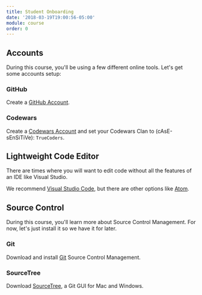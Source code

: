 ```yaml
---
title: Student Onboarding
date: '2018-03-19T19:00:56-05:00'
module: course
order: 0
---
```


## Accounts

During this course, you'll be using a few different online tools. Let's get some accounts setup:

### GitHub

Create a [GitHub Account](https://github.com).

### Codewars

Create a [Codewars Account](https://www.codewars.com) and set your Codewars Clan to (cAsE-sEnSiTiVe): `TrueCoders`.

## Lightweight Code Editor

There are times where you will want to edit code without all the features of an IDE like Visual Studio.

We recommend [Visual Studio Code](https://code.visualstudio.com), but there are other options like [Atom](https://atom.io).

## Source Control

During this course, you'll learn more about Source Control Management. For now, let's just install it so we have it for later.

### Git

Download and install [Git](https://git-scm.com) Source Control Management.

### SourceTree

Download [SourceTree](https://www.sourcetreeapp.com), a Git GUI for Mac and Windows.

